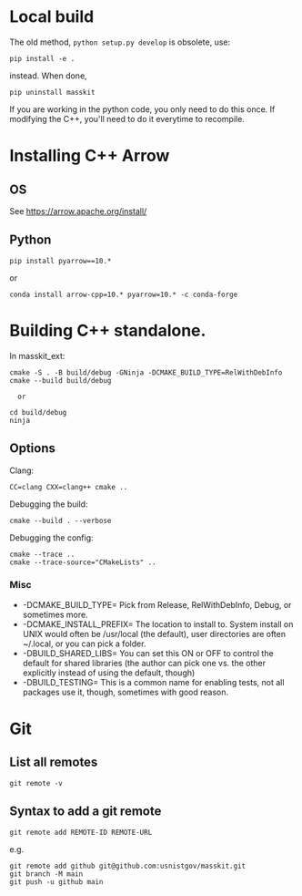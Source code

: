 # Local build

The old method, `python setup.py develop` is obsolete, use:

```pip install -e .```

instead. When done, 

```pip uninstall masskit```

If you are working in the python code, you only need to do this once. If modifying the C++, you'll need to do it everytime to recompile.


# Installing C++ Arrow

## OS

See https://arrow.apache.org/install/

## Python

```pip install pyarrow==10.*```

or

```conda install arrow-cpp=10.* pyarrow=10.* -c conda-forge```


# Building C++ standalone.

In masskit_ext:

```
cmake -S . -B build/debug -GNinja -DCMAKE_BUILD_TYPE=RelWithDebInfo
cmake --build build/debug

  or 

cd build/debug
ninja
```
## Options

Clang:
```
CC=clang CXX=clang++ cmake ..
```

Debugging the build:
```
cmake --build . --verbose
```

Debugging the config:
```
cmake --trace ..
cmake --trace-source="CMakeLists" ..
```


### Misc

- -DCMAKE_BUILD_TYPE= Pick from Release, RelWithDebInfo, Debug, or sometimes more.
- -DCMAKE_INSTALL_PREFIX= The location to install to. System install on UNIX would often be /usr/local (the default), user directories are often ~/.local, or you can pick a folder.
- -DBUILD_SHARED_LIBS= You can set this ON or OFF to control the default for shared libraries (the author can pick one vs. the other explicitly instead of using the default, though)
- -DBUILD_TESTING= This is a common name for enabling tests, not all packages use it, though, sometimes with good reason.


# Git

## List all remotes
```
git remote -v
```

## Syntax to add a git remote
```
git remote add REMOTE-ID REMOTE-URL
```
e.g.
```
git remote add github git@github.com:usnistgov/masskit.git
git branch -M main
git push -u github main
```